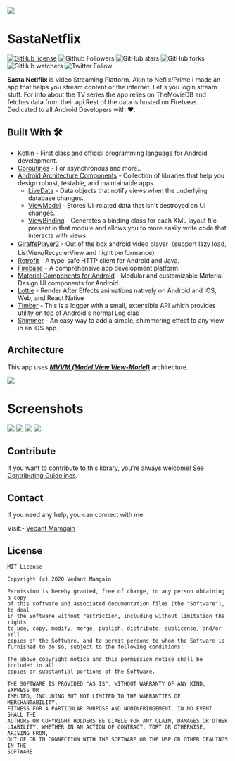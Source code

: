 ![](https://i.pcmag.com/imagery/reviews/05cItXL96l4LE9n02WfDR0h-5.fit_scale.size_1028x578.v_1582751026.png)
# SastaNetflix


[![GitHub license](https://img.shields.io/badge/License-MIT-blue.svg)](LICENSE)
![Github Followers](https://img.shields.io/github/followers/vedantmamgain?label=Follow&style=social)
![GitHub stars](https://img.shields.io/github/stars/vedantmamgain/SastaNetflix?style=social)
![GitHub forks](https://img.shields.io/github/forks/vedantmamgain/SastaNetflix?style=social)
![GitHub watchers](https://img.shields.io/github/watchers/vedantmamgain/SastaNetflix?style=social)
![Twitter Follow](https://img.shields.io/twitter/follow/MamgainVedant?label=Follow&style=social)

**Sasta Netlflix** is video Streaming Platform. Akin to Neflix/Prime I made an app that helps you stream content or the internet. Let's you login,stream stuff. For info about the TV series the app relies on TheMovieDB and fetches data from their api.Rest of the data is hosted on Firebase.. Dedicated to all Android Developers with ❤️. 


## Built With 🛠

- [Kotlin](https://kotlinlang.org/) - First class and official programming language for Android development.
- [Coroutines](https://kotlinlang.org/docs/reference/coroutines-overview.html) - For asynchronous and more..
- [Android Architecture Components](https://developer.android.com/topic/libraries/architecture) - Collection of libraries that help you design robust, testable, and maintainable apps.
  - [LiveData](https://developer.android.com/topic/libraries/architecture/livedata) - Data objects that notify views when the underlying database changes.
  - [ViewModel](https://developer.android.com/topic/libraries/architecture/viewmodel) - Stores UI-related data that isn't destroyed on UI changes. 
  - [ViewBinding](https://developer.android.com/topic/libraries/view-binding) - Generates a binding class for each XML layout file present in that module and allows you to more easily write code that interacts with views.
- [GiraffePlayer2](https://github.com/tcking/GiraffePlayer2) - Out of the box android video player（support lazy load, ListView/RecyclerView and hight performance）
- [Retrofit](https://square.github.io/retrofit/) - A type-safe HTTP client for Android and Java.
- [Firebase](https://firebase.google.com/) - A comprehensive app development platform.
- [Material Components for Android](https://github.com/material-components/material-components-android) - Modular and customizable Material Design UI components for Android.
- [Lottie](https://github.com/airbnb/lottie-android) - Render After Effects animations natively on Android and iOS, Web, and React Native
- [Timber](https://github.com/JakeWharton/timber) - This is a logger with a small, extensible API which provides utility on top of Android's normal Log clas
- [Shimmer](https://github.com/facebook/Shimmer) - An easy way to add a simple, shimmering effect to any view in an iOS app.



## Architecture
This app uses [***MVVM (Model View View-Model)***](https://developer.android.com/jetpack/docs/guide#recommended-app-arch) architecture.

![](https://developer.android.com/topic/libraries/architecture/images/final-architecture.png)

# Screenshots
![](media/mainview.png )
![](media/seriesdetailed.png )
![](media/seasonspreview.png)
![](media/mainplayer.png)



## Contribute
If you want to contribute to this library, you're always welcome!
See [Contributing Guidelines](CONTRIBUTING.md). 

## Contact
If you need any help, you can connect with me.

Visit:- [Vedant Mamgain](https://www.linkedin.com/in/vedant-mamgain/)

## License
```
MIT License

Copyright (c) 2020 Vedant Mamgain

Permission is hereby granted, free of charge, to any person obtaining a copy
of this software and associated documentation files (the "Software"), to deal
in the Software without restriction, including without limitation the rights
to use, copy, modify, merge, publish, distribute, sublicense, and/or sell
copies of the Software, and to permit persons to whom the Software is
furnished to do so, subject to the following conditions:

The above copyright notice and this permission notice shall be included in all
copies or substantial portions of the Software.

THE SOFTWARE IS PROVIDED "AS IS", WITHOUT WARRANTY OF ANY KIND, EXPRESS OR
IMPLIED, INCLUDING BUT NOT LIMITED TO THE WARRANTIES OF MERCHANTABILITY,
FITNESS FOR A PARTICULAR PURPOSE AND NONINFRINGEMENT. IN NO EVENT SHALL THE
AUTHORS OR COPYRIGHT HOLDERS BE LIABLE FOR ANY CLAIM, DAMAGES OR OTHER
LIABILITY, WHETHER IN AN ACTION OF CONTRACT, TORT OR OTHERWISE, ARISING FROM,
OUT OF OR IN CONNECTION WITH THE SOFTWARE OR THE USE OR OTHER DEALINGS IN THE
SOFTWARE.
```
